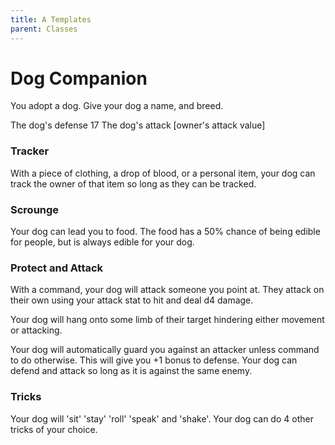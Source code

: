 ```yaml
---
title: A Templates
parent: Classes
---
```


# Dog Companion

You adopt a dog. 
Give your dog a name, and breed. 

The dog's defense 17
The dog's attack [owner's attack value]

### Tracker

With a piece of clothing, a drop of blood, or a personal item, 
your dog can track the owner of that item so long as they can be tracked. 

### Scrounge

Your dog can lead you to food. The food has a 50% chance of being edible for
people, but is always edible for your dog. 

### Protect and Attack

With a command, your dog will attack someone you point at. They attack on their
own using your attack stat to hit and deal d4 damage. 

Your dog will hang onto some limb of their target hindering either movement or
attacking. 

Your dog will automatically guard you against an attacker unless command to do 
otherwise. This will give you +1 bonus to defense. Your dog can defend and
attack so long as it is against the same enemy.

### Tricks

Your dog will 'sit' 'stay' 'roll' 'speak' and 'shake'.
Your dog can do 4 other tricks of your choice. 
